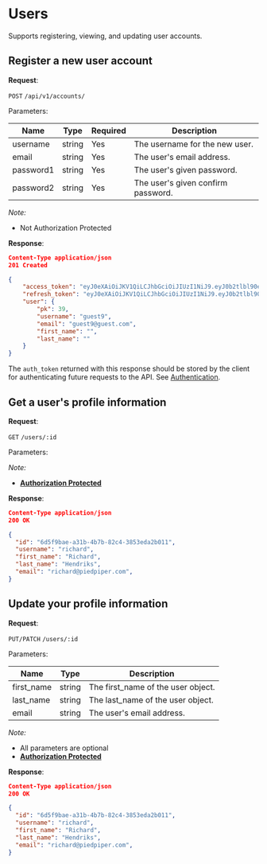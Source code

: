 # Users
Supports registering, viewing, and updating user accounts.

## Register a new user account

**Request**:

`POST` `/api/v1/accounts/`

Parameters:

Name       | Type   | Required | Description
-----------|--------|----------|------------
username   | string | Yes      | The username for the new user.
email      | string | Yes      | The user's email address.
password1  | string | Yes      | The user's given password.
password2  | string | Yes      | The user's given confirm password.

*Note:*

- Not Authorization Protected

**Response**:

```json
Content-Type application/json
201 Created

{
    "access_token": "eyJ0eXAiOiJKV1QiLCJhbGciOiJIUzI1NiJ9.eyJ0b2tlbl90eXBlIjoiYWNjZXNzIiwiZXhwIjoxNjM1NDM4MjUwLCJpYXQiOjE2MzUyNjU0NTAsImp0aSI6ImVlOTZiNTY4M2U3OTQ1ODRhZDQ1M2RlOGJmZWE2MDBiIiwidXNlcl9pZCI6Mzl9.yyjxWOM_sp5GxspQbL3uf3F88r2uH2yx6QwwDwW5YBQ",
    "refresh_token": "eyJ0eXAiOiJKV1QiLCJhbGciOiJIUzI1NiJ9.eyJ0b2tlbl90eXBlIjoicmVmcmVzaCIsImV4cCI6MTYzNTg3MDI1MCwiaWF0IjoxNjM1MjY1NDUwLCJqdGkiOiIxNDU1MGJjNGNlYmU0ODU1YWVhOGU0NTUyMDExYzhhNyIsInVzZXJfaWQiOjM5fQ.psmub1EAfiyTZ9_RmKjX4C14duqji8CCQIPHxmifuEE",
    "user": {
        "pk": 39,
        "username": "guest9",
        "email": "guest9@guest.com",
        "first_name": "",
        "last_name": ""
    }
}
```

The `auth_token` returned with this response should be stored by the client for
authenticating future requests to the API. See [Authentication](authentication.md).


## Get a user's profile information

**Request**:

`GET` `/users/:id`

Parameters:

*Note:*

- **[Authorization Protected](authentication.md)**

**Response**:

```json
Content-Type application/json
200 OK

{
  "id": "6d5f9bae-a31b-4b7b-82c4-3853eda2b011",
  "username": "richard",
  "first_name": "Richard",
  "last_name": "Hendriks",
  "email": "richard@piedpiper.com",
}
```


## Update your profile information

**Request**:

`PUT/PATCH` `/users/:id`

Parameters:

Name       | Type   | Description
-----------|--------|---
first_name | string | The first_name of the user object.
last_name  | string | The last_name of the user object.
email      | string | The user's email address.



*Note:*

- All parameters are optional
- **[Authorization Protected](authentication.md)**

**Response**:

```json
Content-Type application/json
200 OK

{
  "id": "6d5f9bae-a31b-4b7b-82c4-3853eda2b011",
  "username": "richard",
  "first_name": "Richard",
  "last_name": "Hendriks",
  "email": "richard@piedpiper.com",
}
```
